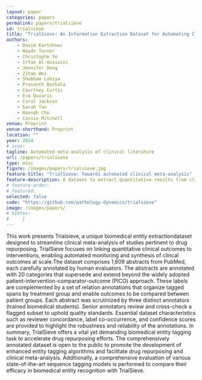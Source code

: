 ```yaml
---
layout: paper
categories: papers
permalink: papers/trialsieve
id: trialsieve
title: "TrialSieve: An Information Extraction Dataset for Automating Clinical Meta Analysis"
authors:
    - David Kartchner
    - Haydn Turner
    - Christophe Ye
    - Irfan Al-Hussaini
    - Jennifer Deng
    - Zihan Wei
    - Shubham Lohiya
    - Prasanth Bathala
    - Courtney Curtis
    - Eva Duvaris
    - Coral Jackson
    - Sarah Tan
    - Hannah Cho
    - Cassie Mitchell
venue: Preprint
venue-shorthand: Preprint
location: ""
year: 2024
# icon:
tagline: Automated meta-analysis of clinical literature
url: /papers/trialsieve
type: misc
figure: /images/papers/trialsieve.jpg
feature-title: "TrialSieve: Towards automated clinical meta-analysis"
feature-description: A dataset to extract quantitative results from clinical research articles
# feature-order: 
# featured: 
selected: false
code: "https://github.com/pathology-dynamics/trialsieve"
image: /images/papers/
# bibtex: 
#     }
---
```


  This work presents Trialsieve, a unique biomedical entity extractiondataset designed to streamline clinical meta-analysis of studies pertinent to drug repurposing.  TrialSieve focuses on linking quantitative clinical outcomes to interventions, enabling automated monitoring and synthesis of clincal outcomes at scale.The dataset comprises 1,609 abstracts from PubMed, each carefully annotated by human evaluators. The abstracts are annotated with 20 categories that supersede and extend beyond the widely adopted patient-intervention-comparator-outcome (PICO) approach. These labels are complemented by a set of relation annotations that organize tagged spans by treatment group and enable outcomes to be compared between patient groups.  Each abstract was scrutinized by three distinct annotators (trained biomedical students). Senior annotators review and cross-check a flagged subset to uphold quality standards. Essential dataset characteristics such as reviewer concordance, label co-occurrence, and confidence scores are provided to highlight the robustness and reliability of the annotations. In summary, TrialSieve offers a vital yet demanding biomedical entity tagging task to accelerate drug repurposing efforts. The comprehensively annotated dataset is open to the public to promote the development of enhanced entity tagging algorithms and facilitate drug repurposing and clinical meta-analysis. Additionally, a comprehensive evaluation of various state-of-the-art sequence tagging models is performed to compare their efficacy in biomedical entity recognition with TrialSieve. 